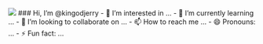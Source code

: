 <img src="https://capsule-render.vercel.app/api?type=waving&color=#F3F781&height=200&section=header&text=Jerry's Github&fontSize=90" />
### Hi, I’m @kingodjerry
- 👀 I’m interested in ...
- 🌱 I’m currently learning ...
- 💞️ I’m looking to collaborate on ...
- 📫 How to reach me ...
- 😄 Pronouns: ...
- ⚡ Fun fact: ...

<!---
kingodjerry/kingodjerry is a ✨ special ✨ repository because its `README.md` (this file) appears on your GitHub profile.
You can click the Preview link to take a look at your changes.
--->
